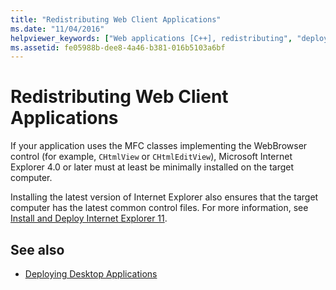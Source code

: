 ```yaml
---
title: "Redistributing Web Client Applications"
ms.date: "11/04/2016"
helpviewer_keywords: ["Web applications [C++], redistributing", "deploying applications [C++], Web applications", "Internet applications [C++], redistributing", "application deployment [C++], Web applications"]
ms.assetid: fe05988b-dee8-4a46-b381-016b5103a6bf
---
```

# Redistributing Web Client Applications

If your application uses the MFC classes implementing the WebBrowser control (for example, `CHtmlView` or `CHtmlEditView`), Microsoft Internet Explorer 4.0 or later must at least be minimally installed on the target computer.

Installing the latest version of Internet Explorer also ensures that the target computer has the latest common control files. For more information, see [Install and Deploy Internet Explorer 11](/internet-explorer/ie11-deploy-guide/install-and-deploy-ie11).

## See also

- [Deploying Desktop Applications](../ide/deploying-native-desktop-applications-visual-cpp.md)

